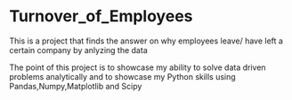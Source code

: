 # Turnover_of_Employees
This is a project that finds the answer on why employees leave/ have left a certain company by anlyzing the data

The point of this project is to showcase my ability to solve data driven problems analytically and to showcase my Python skills using Pandas,Numpy,Matplotlib and Scipy
